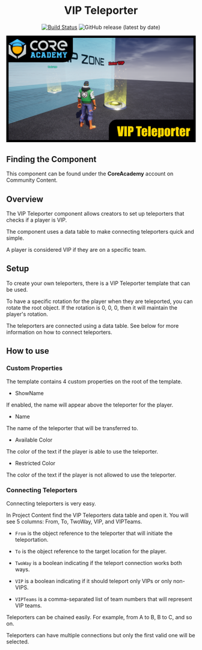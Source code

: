 <div align="center">

# VIP Teleporter

[![Build Status](https://github.com/ManticoreGamesInc/CC-VIP-Teleporter/workflows/CI/badge.svg)](https://github.com/ManticoreGamesInc/CC-VIP-Teleporter/actions/workflows/ci.yml?query=workflow%3ACI%29)
![GitHub release (latest by date)](https://img.shields.io/github/v/release/ManticoreGamesInc/CC-VIP-Teleporter?style=plastic)

![Preview](/Screenshots/vipteleporter.png)

</div>

## Finding the Component

This component can be found under the **CoreAcademy** account on Community Content.

## Overview

The VIP Teleporter component allows creators to set up teleporters that checks if a player is VIP.

The component uses a data table to make connecting teleporters quick and simple.

A player is considered VIP if they are on a specific team.

## Setup

To create your own teleporters, there is a VIP Teleporter template that can be used.

To have a specific rotation for the player when they are teleported, you can rotate the root object.
If the rotation is 0, 0, 0, then it will maintain the player's rotation.

The teleporters are connected using a data table. See below for more information on how to connect teleporters.

## How to use

### Custom Properties

The template contains 4 custom properties on the root of the template.

- ShowName

If enabled, the name will appear above the teleporter for the player.

- Name

The name of the teleporter that will be transferred to.

- Available Color

The color of the text if the player is able to use the teleporter.

- Restricted Color

The color of the text if the player is not allowed to use the teleporter.

### Connecting Teleporters

Connecting teleporters is very easy.

In Project Content find the VIP Teleporters data table and open it. You will see 5 columns: From, To, TwoWay, VIP, and VIPTeams.

- `From` is the object reference to the teleporter that will initiate the teleportation.

- `To` is the object reference to the target location for the player.

- `TwoWay` is a boolean indicating if the teleport connection works both ways.

- `VIP` is a boolean indicating if it should teleport only VIPs or only non-VIPS.

- `VIPTeams` is a comma-separated list of team numbers that will represent VIP teams.

Teleporters can be chained easily. For example, from A to B, B to C, and so on.

Teleporters can have multiple connections but only the first valid one will be selected.
